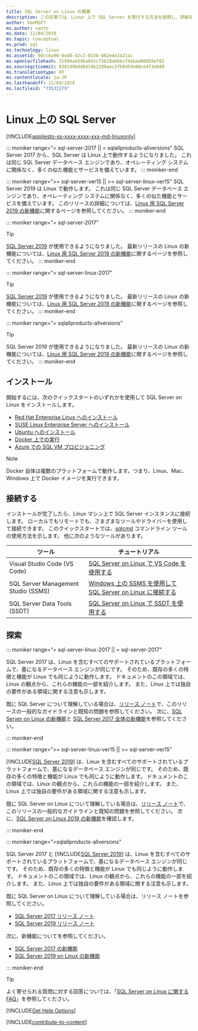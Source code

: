 ```yaml
---
title: SQL Server on Linux の概要
description: この記事では、Linux 上で SQL Server を実行する方法を説明し、詳細を学習する方法について詳細情報を提供します。
author: VanMSFT
ms.author: vanto
ms.date: 11/04/2019
ms.topic: conceptual
ms.prod: sql
ms.technology: linux
ms.assetid: 9dcc6a90-0add-42c2-815b-862e4e2a21ac
ms.openlocfilehash: 31904a43dba642c73620a66bcf4abaa066b5ef82
ms.sourcegitcommit: 830149bdd6419b2299aec3f60d59e80ce4f3eb80
ms.translationtype: HT
ms.contentlocale: ja-JP
ms.lasthandoff: 11/04/2019
ms.locfileid: "73531279"
---
```

# <a name="sql-server-on-linux"></a>Linux 上の SQL Server

[!INCLUDE[appliesto-ss-xxxx-xxxx-xxx-md-linuxonly](../includes/appliesto-ss-xxxx-xxxx-xxx-md-linuxonly.md)]

::: moniker range="= sql-server-2017 || = sqlallproducts-allversions"
SQL Server 2017 から、SQL Server は Linux 上で動作するようになりました。 これは同じ SQL Server データベース エンジンであり、オペレーティング システムに関係なく、多くの似た機能とサービスを備えています。
::: moniker-end

::: moniker range=">= sql-server-ver15 || >= sql-server-linux-ver15"
SQL Server 2019 は Linux で動作します。 これは同じ SQL Server データベース エンジンであり、オペレーティング システムに関係なく、多くの似た機能とサービスを備えています。 このリリースの詳細については、[Linux 用 SQL Server 2019 の新機能](sql-server-linux-whats-new-2019.md)に関するページを参照してください。
::: moniker-end

::: moniker range="= sql-server-2017"
> [!TIP]
> [SQL Server 2019](sql-server-linux-overview.md?view=sql-server-ver15) が使用できるようになりました。 最新リリースの Linux の新機能については、[Linux 用 SQL Server 2019 の新機能](sql-server-linux-whats-new-2019.md?view=sql-server-ver15)に関するページを参照してください。
::: moniker-end

::: moniker range="= sql-server-linux-2017"
> [!TIP]
> [SQL Server 2019](sql-server-linux-overview.md?view=sql-server-linux-ver15) が使用できるようになりました。 最新リリースの Linux の新機能については、[Linux 用 SQL Server 2019 の新機能](sql-server-linux-whats-new-2019.md?view=sql-server-linux-ver15)に関するページを参照してください。
::: moniker-end

::: moniker range="= sqlallproducts-allversions"
> [!TIP]
> SQL Server 2019 が使用できるようになりました。 最新リリースの Linux の新機能については、[Linux 用 SQL Server 2019 の新機能](sql-server-linux-whats-new-2019.md)に関するページを参照してください。
::: moniker-end

## <a name="install"></a>インストール

開始するには、次のクイックスタートのいずれかを使用して SQL Server on Linux をインストールします。

- [Red Hat Enterprise Linux へのインストール](quickstart-install-connect-red-hat.md)
- [SUSE Linux Enterprise Server へのインストール](quickstart-install-connect-suse.md)
- [Ubuntu へのインストール](quickstart-install-connect-ubuntu.md)
- [Docker 上での実行](quickstart-install-connect-docker.md)
- [Azure での SQL VM プロビジョニング](/azure/virtual-machines/linux/sql/provision-sql-server-linux-virtual-machine?toc=/sql/toc/toc.json)

> [!NOTE]
> Docker 自体は複数のプラットフォームで動作します。つまり、Linux、Mac、Windows 上で Docker イメージを実行できます。

## <a name="connect"></a>接続する

インストールが完了したら、Linux マシン上で SQL Server インスタンスに接続します。 ローカルでもリモートでも、さまざまなツールやドライバーを使用して接続できます。 このクイックスタートでは、[sqlcmd](sql-server-linux-setup-tools.md) コマンドライン ツールの使用方法を示します。 他に次のようなツールがあります。

| ツール | チュートリアル |
|-----|-----|
| Visual Studio Code (VS Code) | [SQL Server on Linux で VS Code を使用する](sql-server-linux-develop-use-vscode.md) |
| SQL Server Management Studio (SSMS) | [Windows 上の SSMS を使用して SQL Server on Linux に接続する](sql-server-linux-manage-ssms.md) |
| SQL Server Data Tools (SSDT) | [SQL Server on Linux で SSDT を使用する](sql-server-linux-develop-use-ssdt.md) |

## <a name="explore"></a>探索

<!--SQL Server 2017 on Linux-->
::: moniker range="= sql-server-linux-2017 || = sql-server-2017"

SQL Server 2017 は、Linux を含むすべてのサポートされているプラットフォームで、基になるデータベース エンジンが同じです。 そのため、既存の多くの特徴と機能が Linux でも同じように動作します。 ドキュメントのこの領域では、Linux の観点から、これらの機能の一部を紹介します。 また、Linux 上では独自の要件がある領域に関する注意も示します。

既に SQL Server について理解している場合は、[リリース ノート](sql-server-linux-release-notes.md)で、このリリースの一般的なガイドラインと既知の問題を参照してください。 次に、[SQL Server on Linux の新機能](sql-server-linux-whats-new.md)と [SQL Server 2017 全体の新機能](../sql-server/what-s-new-in-sql-server-2017.md)を参照してください。

::: moniker-end
<!--SQL Server 2019 on Linux-->
::: moniker range=">= sql-server-linux-ver15 || >= sql-server-ver15"

[!INCLUDE[SQL Server 2019](../includes/sssqlv15-md.md)] は、Linux を含むすべてのサポートされているプラットフォームで、基になるデータベース エンジンが同じです。 そのため、既存の多くの特徴と機能が Linux でも同じように動作します。 ドキュメントのこの領域では、Linux の観点から、これらの機能の一部を紹介します。 また、Linux 上では独自の要件がある領域に関する注意も示します。

既に SQL Server on Linux について理解している場合は、[リリース ノート](sql-server-linux-release-notes-2019.md)で、このリリースの一般的なガイドラインと既知の問題を参照してください。 次に、[SQL Server on Linux 2019 の新機能](../sql-server/what-s-new-in-sql-server-ver15.md?view=sql-server-ver15)を確認します。

::: moniker-end

<!--SQL Server All Versions-->
::: moniker range="=sqlallproducts-allversions"

SQL Server 2017 と [!INCLUDE[SQL Server 2019](../includes/sssqlv15-md.md)] は、Linux を含むすべてのサポートされているプラットフォームで、基になるデータベース エンジンが同じです。 そのため、既存の多くの特徴と機能が Linux でも同じように動作します。 ドキュメントのこの領域では、Linux の観点から、これらの機能の一部を紹介します。 また、Linux 上では独自の要件がある領域に関する注意も示します。

既に SQL Server on Linux について理解している場合は、リリース ノートを参照してください。

- [SQL Server 2017 リリース ノート](sql-server-linux-release-notes.md)
- [SQL Server 2019 リリース ノート](sql-server-linux-release-notes-2019.md)

次に、新機能についてを参照してください。

- [SQL Server 2017 の新機能](sql-server-linux-whats-new.md)
- [SQL Server 2019 on Linux の新機能](../sql-server/what-s-new-in-sql-server-ver15.md#sql-server-on-linux)

::: moniker-end

> [!TIP]
> よく寄せられる質問に対する回答については、「[SQL Server on Linux に関する FAQ](sql-server-linux-faq.md)」を参照してください。

[!INCLUDE[Get Help Options](../includes/paragraph-content/get-help-options.md)]

[!INCLUDE[contribute-to-content](../includes/paragraph-content/contribute-to-content.md)]
